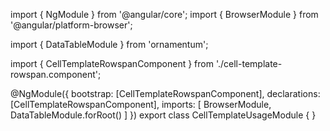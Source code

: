 import { NgModule } from '@angular/core';
import { BrowserModule } from '@angular/platform-browser';
  
import { DataTableModule } from 'ornamentum';
  
import { CellTemplateRowspanComponent } from './cell-template-rowspan.component';

@NgModule({
 bootstrap: [CellTemplateRowspanComponent],
 declarations: [CellTemplateRowspanComponent],
 imports: [
    BrowserModule, 
    DataTableModule.forRoot()
  ]
})
export class CellTemplateUsageModule {
}
